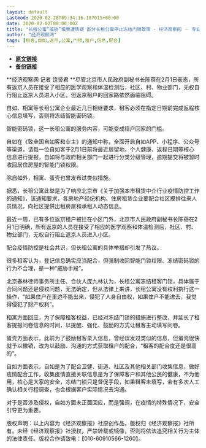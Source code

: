 ```yaml
---
layout: default
Lastmod: 2020-02-28T09:34:16.107015+00:00
date: 2020-02-02T00:00:00Z
title: "长租公寓“威胁”填表遭质疑 部分长租公寓停止冻结门锁政策 - 经济观察网 － 专业财经新闻网站"
author: "经济观察网"
tags: [租客,自如,返京,公寓,门锁,租户,信息,配合]
---
```


* [**原文链接**](https://web.archive.org/web/20200203150207/http://www.eeo.com.cn/2020/0202/375407.shtml)
* [**备份链接**](https://web.archive.org/web/20200203150207/http://www.eeo.com.cn/2020/0202/375407.shtml)


**经济观察网 记者 饶贤君 **尽管北京市人民政府副秘书长陈蓓在2月1日表态，所有返京人员在接受了相应的医学观察和体温检测后，社区、村、物业部门，无权自行阻止返京人员进入小区，但返京租户的回家路依然面临阻碍。

自如、相寓等长租公寓企业最近几日相继要求，租客必须在指定日期前完成返程核心信息填写，否则将冻结智能密码锁。

智能密码锁，这一长租公寓的服务内容，可能变成租户回家的门槛。

自如在《致全国自如客和业主》的通知中称，全面开启自如APP、小程序、公众号等渠道，请每一位自如客于2月1日前将最近居留地、个人健康、返程日期等核心信息进行提报，自如将与政府相关部门一起进行分类分级管理，逾期提交将被暂时收回居住房屋的智能门锁权限。

除自如外，相寓、蛋壳也曾发布过类似措施。

据悉，长租公寓此举是为了响应北京市《关于加强本市租赁中介行业疫情防控工作的通知》，该通知要求，各房地产经纪机构、住房租赁企业要配合社区摸排往来人员情况，向社区提供出租房屋和承租人动态信息。

最近一周，已有多位返京租户被拦在小区门外，北京市人民政府副秘书长陈蓓在2月1日明确，所有返京的人员在接受了相应的医学观察和体温检测后，社区、村、物业部门，无权自行阻止返京人员进入小区。

配合疫情防控是社会共识，但长租公寓的具体举措却引发了热议。

很多租客认为，登记信息确实应当配合，但强制收回智能门锁权限、冻结密码锁的行为不合理，是一种“威胁手段”。

北京春林律师事务所主任、合伙人庞九林认为，长租公寓冻结租客门锁，具体属于合同问题还是侵权问题，无法确定，但从法律上来讲，长租公寓没有权利执行这一操作，“如果住户在里边不能出来，侵犯了人身自由权，如果住户不能进去，我觉得侵犯了财产权利”。

相寓方面回应，为了保障租客权益，已经对冻结门锁的措施进行整改，并延长了租客提报问卷信息的时间，以提醒、强化、鼓励的方式让租客主动填写问卷。

蛋壳方面表示，此前为了鼓励租客录入信息，曾经误发过类似的信息，但蛋壳很快就予以撤销，改为以鼓励、沟通的方式获取租户的配合，“租客的配合度还是很高的”。

自如方面表示，自如是为了配合卫健、街道、社区及其他相关部门收集信息，做好疫情配合工作，收集疫情直接关联信息是为了保障客户和其他公民的健康，不为他用，核心是大家的安全，冻结门锁只是督促手段，如果租客未填写，会有多次人工确认相关行程调查，也会根据客户实际情况去沟通。

对于是否涉及侵权，自如方面未正面回应，而是强调，在疫情的特殊情况下，安全引导更为重要。

版权声明：以上内容为《经济观察报》社原创作品，版权归《经济观察报》社所有。未经《经济观察报》社授权，严禁转载或镜像，否则将依法追究相关行为主体的法律责任。版权合作请致电：【010-60910566-1260】。

